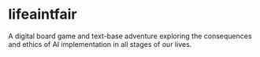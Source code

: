 # lifeaintfair
A digital board game and text-base adventure exploring the consequences and ethics of AI implementation in all stages of our lives.
